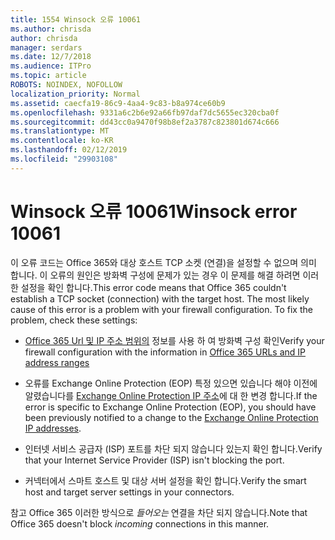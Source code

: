 ```yaml
---
title: 1554 Winsock 오류 10061
ms.author: chrisda
author: chrisda
manager: serdars
ms.date: 12/7/2018
ms.audience: ITPro
ms.topic: article
ROBOTS: NOINDEX, NOFOLLOW
localization_priority: Normal
ms.assetid: caecfa19-86c9-4aa4-9c83-b8a974ce60b9
ms.openlocfilehash: 9331a6c2b6e92a66fb97daf7dc5655ec320cba0f
ms.sourcegitcommit: dd43cc0a9470f98b8ef2a3787c823801d674c666
ms.translationtype: MT
ms.contentlocale: ko-KR
ms.lasthandoff: 02/12/2019
ms.locfileid: "29903108"
---
```

# <a name="winsock-error-10061"></a><span data-ttu-id="516a1-102">Winsock 오류 10061</span><span class="sxs-lookup"><span data-stu-id="516a1-102">Winsock error 10061</span></span>

<span data-ttu-id="516a1-p101">이 오류 코드는 Office 365와 대상 호스트 TCP 소켓 (연결)을 설정할 수 없으며 의미 합니다. 이 오류의 원인은 방화벽 구성에 문제가 있는 경우 이 문제를 해결 하려면 이러한 설정을 확인 합니다.</span><span class="sxs-lookup"><span data-stu-id="516a1-p101">This error code means that Office 365 couldn't establish a TCP socket (connection) with the target host. The most likely cause of this error is a problem with your firewall configuration. To fix the problem, check these settings:</span></span>
  
- <span data-ttu-id="516a1-106">[Office 365 Url 및 IP 주소 범위의](https://docs.microsoft.com/office365/enterprise/urls-and-ip-address-ranges) 정보를 사용 하 여 방화벽 구성 확인</span><span class="sxs-lookup"><span data-stu-id="516a1-106">Verify your firewall configuration with the information in [Office 365 URLs and IP address ranges](https://docs.microsoft.com/office365/enterprise/urls-and-ip-address-ranges)</span></span>
    
- <span data-ttu-id="516a1-107">오류를 Exchange Online Protection (EOP) 특정 있으면 있습니다 해야 이전에 알렸습니다를 [Exchange Online Protection IP 주소](https://docs.microsoft.com/office365/SecurityCompliance/eop/exchange-online-protection-ip-addresses)에 대 한 변경 합니다.</span><span class="sxs-lookup"><span data-stu-id="516a1-107">If the error is specific to Exchange Online Protection (EOP), you should have been previously notified to a change to the [Exchange Online Protection IP addresses](https://docs.microsoft.com/office365/SecurityCompliance/eop/exchange-online-protection-ip-addresses).</span></span>
    
- <span data-ttu-id="516a1-108">인터넷 서비스 공급자 (ISP) 포트를 차단 되지 않습니다 있는지 확인 합니다.</span><span class="sxs-lookup"><span data-stu-id="516a1-108">Verify that your Internet Service Provider (ISP) isn't blocking the port.</span></span>
    
- <span data-ttu-id="516a1-109">커넥터에서 스마트 호스트 및 대상 서버 설정을 확인 합니다.</span><span class="sxs-lookup"><span data-stu-id="516a1-109">Verify the smart host and target server settings in your connectors.</span></span>
    
<span data-ttu-id="516a1-110">참고 Office 365 이러한 방식으로 *들어오는* 연결을 차단 되지 않습니다.</span><span class="sxs-lookup"><span data-stu-id="516a1-110">Note that Office 365 doesn't block  *incoming*  connections in this manner.</span></span> 
  

